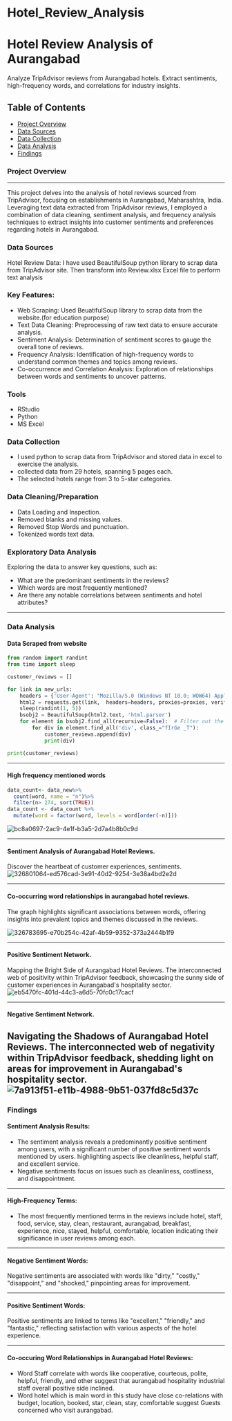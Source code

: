 # Hotel_Review_Analysis
# Hotel Review Analysis of Aurangabad
Analyze TripAdvisor reviews from Aurangabad hotels. Extract sentiments, high-frequency words, and correlations for industry insights.

## Table of Contents

- [Project Overview](#project-overview)
- [Data Sources](#data-sources)
- [Data Collection](#data-collection)
- [Data Analysis](#data-analysis)
- [Findings](#findings)

### Project Overview
---
This project delves into the analysis of hotel reviews sourced from TripAdvisor, focusing on establishments in Aurangabad, Maharashtra, India. Leveraging text data extracted from TripAdvisor reviews, I employed a combination of data cleaning, sentiment analysis, and frequency analysis techniques to extract insights into customer sentiments and preferences regarding hotels in Aurangabad.


### Data Sources

Hotel Review Data: I have used BeautifulSoup python library to scrap data from TripAdvisor site. Then transform into Review.xlsx Excel file to perform text analysis 

### Key Features:

- Web Scraping: Used BeuatifulSoup library to scrap data from the website.(for education purpose)
- Text Data Cleaning: Preprocessing of raw text data to ensure accurate analysis.
- Sentiment Analysis: Determination of sentiment scores to gauge the overall tone of reviews.
- Frequency Analysis: Identification of high-frequency words to understand common themes and topics among reviews.
- Co-occurrence and Correlation Analysis: Exploration of relationships between words and sentiments to uncover patterns.

### Tools
- RStudio
- Python
- MS Excel

### Data Collection
- I used python to scrap data from TripAdvisor and stored data in excel to exercise the analysis.
- collected data from 29 hotels, spanning 5 pages each. 
- The selected hotels range from 3 to 5-star categories.

### Data Cleaning/Preparation
- Data Loading and Inspection.
- Removed blanks and missing values.
- Removed Stop Words and punctuation.
- Tokenized words text data.

### Exploratory Data Analysis
Exploring the data to answer key questions, such as:

- What are the predominant sentiments in the reviews?
- Which words are most frequently mentioned?
- Are there any notable correlations between sentiments and hotel attributes?
---

### Data Analysis

#### Data Scraped from website
~~~ python
from random import randint
from time import sleep

customer_reviews = []

for link in new_urls:
    headers = {'User-Agent': "Mozilla/5.0 (Windows NT 10.0; WOW64) AppleWebKit/537.36 (KHTML, like Gecko) Chrome/83.0.4103.97 Safari/537.36"}
    html2 = requests.get(link,  headers=headers, proxies=proxies, verify=False)
    sleep(randint(1, 5))
    bsobj2 = BeautifulSoup(html2.text, 'html.parser')
    for element in bsobj2.find_all(recursive=False):  # Filter out the doctype
        for div in element.find_all('div', class_="fIrGe _T"):
            customer_reviews.append(div)
            print(div)

print(customer_reviews)
~~~ 

---

#### High frequency mentioned words
~~~r
data_count<- data_new%>%
  count(word, name = "n")%>%
  filter(n> 274, sort(TRUE))
data_count <- data_count %>%
  mutate(word = factor(word, levels = word[order(-n)]))

~~~
![bc8a0697-2ac9-4e1f-b3a5-2d7a4b8b0c9d](https://github.com/Shubhendra-suradkar/Hotel_Review_Analysis/assets/162418826/bc571ec5-fd0e-4741-8ae5-73b7224c55bf)


---
#### Sentiment Analysis of Aurangabad Hotel Reviews.
Discover the heartbeat of customer experiences, sentiments.
![326801064-ed576cad-3e91-40d2-9254-3e38a4bd2e2d](https://github.com/Shubhendra-suradkar/Hotel_Review_Analysis/assets/162418826/e8da672e-0c7c-47d8-8497-3ec7463009ca)


---
#### Co-occurring word relationships in aurangabad hotel reviews.
  
  The graph highlights significant associations between words, offering insights into prevalent topics and themes discussed in the reviews.
  
![326783695-e70b254c-42af-4b59-9352-373a2444b1f9](https://github.com/Shubhendra-suradkar/Hotel_Review_Analysis/assets/162418826/9e9aed28-c493-40a5-8b4f-383d6ecdac81)


---
#### Positive Sentiment Network.
Mapping the Bright Side of Aurangabad Hotel Reviews. The interconnected web of positivity within TripAdvisor feedback, showcasing the sunny side of customer experiences in Aurangabad's hospitality sector.
![eb5470fc-401d-44c3-a6d5-70fc0c17cacf](https://github.com/Shubhendra-suradkar/Hotel_Review_Analysis/assets/162418826/d776de21-31ec-4f15-b86c-4b15f1c1ed87)

---
#### Negative Sentiment Network.
Navigating the Shadows of Aurangabad Hotel Reviews. The interconnected web of negativity within TripAdvisor feedback, shedding light on areas for improvement in Aurangabad's hospitality sector.
![7a913f51-e11b-4988-9b51-037fd8c5d37c](https://github.com/Shubhendra-suradkar/Hotel_Review_Analysis/assets/162418826/9b74d059-cc37-4aa4-b6b2-764307368aad)
---
### Findings
#### Sentiment Analysis Results:
- The sentiment analysis reveals a predominantly positive sentiment among users, with a significant number of positive sentiment words mentioned by users. highlighting aspects like cleanliness, helpful staff, and excellent service.
- Negative sentiments focus on issues such as cleanliness, costliness, and disappointment.
---
#### High-Frequency Terms:
- The most frequently mentioned terms in the reviews include hotel, staff, food, service, stay, clean, restaurant, aurangabad, breakfast, experience, nice, stayed, helpful, comfortable, location indicating their significance in user reviews among each.
--- 
#### Negative Sentiment Words:
Negative sentiments are associated with words like "dirty," "costly," "disappoint," and "shocked," pinpointing areas for improvement.


---

#### Positive Sentiment Words:
Positive sentiments are linked to terms like "excellent," "friendly," and "fantastic," reflecting satisfaction with various aspects of the hotel experience.


---
#### Co-occuring Word Relationships in Aurangabad Hotel Reviews:
- Word Staff correlate with words like cooperative, courteous, polite, helpful, friendly, and other suggest that aurangabad hospitality industrial staff overall positive side inclined.
- Word hotel which is main word in this study have close co-relations with budget, location, booked, star, clean, stay, comfortable suggest Guests concerned who visit aurangabad.
